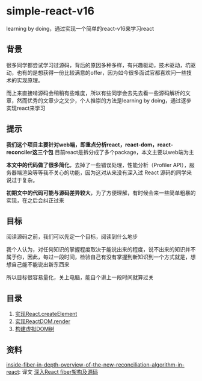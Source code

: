 # simple-react-v16
learning by doing，通过实现一个简单的react-v16来学习react

## 背景
很多同学都尝试学习过源码，背后的原因多种多样，有兴趣驱动，技术驱动，坑驱动，也有的是想获得一份比较满意的offer，因为如今很多面试官都喜欢问一些技术的实现原理。

而上来直接啃源码会稍稍有些难度，所以有些同学会去先去看一些源码解析的文章，然而优秀的文章少之又少，个人推崇的方法是learning by doing，通过逐步实现react来学习

## 提示
**我们这个项目主要针对web端，即重点分析react，react-dom，react-reconciler这三个包** 目前react是拆分成了多个package，本文主要以web端为主

**本文中的代码做了很多简化**，去掉了一些错误处理，性能分析（Profiler API），服务器端渲染等等我不关心的功能，因为这对从来没有深入过 React 源码的同学来说过于复杂。

**初期文中的代码可能与源码差异较大**，为了方便理解，有时候会来一些简单粗暴的实现，在之后会纠正过来

## 目标

阅读源码之前，我们可以先定一个目标，阅读到什么地步

我个人认为，对任何知识的掌握程度取决于能说出来的程度，说不出来的知识并不属于你，因此，每过一段时间，检验自己有没有掌握到新知识到一个方式就是，想想自己能不能说出新东西来

所以目标很容易量化，关上电脑，能自个讲上一段时间就算过关

## 目录

1. [实现React.createElement](./实现React.createElement/README.md)
1. [实现ReactDOM.render](./实现ReactDOM.render/README.md)
1. [构建虚拟DOM树](./构建虚拟DOM树（一）/README.md)

## 资料
[inside-fiber-in-depth-overview-of-the-new-reconciliation-algorithm-in-react](https://medium.com/react-in-depth/inside-fiber-in-depth-overview-of-the-new-reconciliation-algorithm-in-react-e1c04700ef6e): 译文 [深入React fiber架构及源码](https://zhuanlan.zhihu.com/p/57346388)

